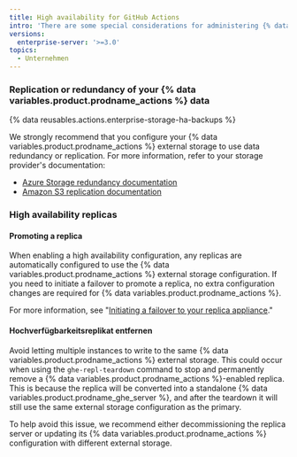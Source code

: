 ```yaml
---
title: High availability for GitHub Actions
intro: 'There are some special considerations for administering {% data variables.product.prodname_actions %} in a high availability configuration.'
versions:
  enterprise-server: '>=3.0'
topics:
  - Unternehmen
---
```


### Replication or redundancy of your {% data variables.product.prodname_actions %} data

{% data reusables.actions.enterprise-storage-ha-backups %}

We strongly recommend that you configure your {% data variables.product.prodname_actions %} external storage to use data redundancy or replication. For more information, refer to your storage provider's documentation:

* [Azure Storage redundancy documentation](https://docs.microsoft.com/en-us/azure/storage/common/storage-redundancy)
* [Amazon S3 replication documentation](https://docs.aws.amazon.com/AmazonS3/latest/dev/replication.html)

### High availability replicas

#### Promoting a replica

When enabling a high availability configuration, any replicas are automatically configured to use the {% data variables.product.prodname_actions %} external storage configuration. If you need to initiate a failover to promote a replica, no extra configuration changes are required for {% data variables.product.prodname_actions %}.

For more information, see "[Initiating a failover to your replica appliance](/admin/enterprise-management/initiating-a-failover-to-your-replica-appliance)."

#### Hochverfügbarkeitsreplikat entfernen

Avoid letting multiple instances to write to the same {% data variables.product.prodname_actions %} external storage. This could occur when using the `ghe-repl-teardown` command to stop and permanently remove a {% data variables.product.prodname_actions %}-enabled replica. This is because the replica will be converted into a standalone {% data variables.product.prodname_ghe_server %}, and after the teardown it will still use the same external storage configuration as the primary.

To help avoid this issue, we recommend either decommissioning the replica server or updating its {% data variables.product.prodname_actions %} configuration with different external storage.
